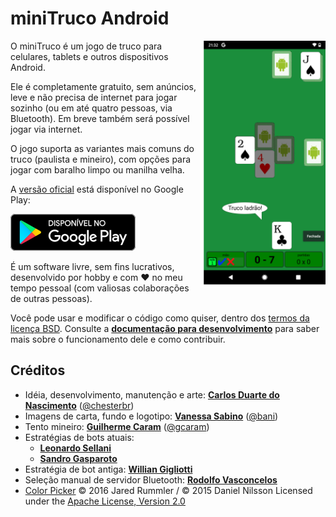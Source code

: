 # miniTruco Android


[<img alt="screenshot do jogo" align="right" width="200" src="docs/screenshots/screenshot-readme.png" />](docs/screenshots/screenshot-readme-large.png)

O miniTruco é um jogo de truco para celulares, tablets e outros dispositivos Android.

Ele é completamente gratuito, sem anúncios, leve e não precisa de internet para jogar sozinho (ou em até quatro pessoas, via Bluetooth). Em breve também será possível jogar via internet.

O jogo suporta as variantes mais comuns do truco (paulista e mineiro), com opções para jogar com baralho limpo ou manilha velha.

A [versão oficial](https://play.google.com/store/apps/details?id=me.chester.minitruco&pli=1&hl=pt) está disponível no Google Play:

[![versão oficial no Google Play](docs/assets/disponivel-google-play-badge.png)](https://play.google.com/store/apps/details?id=me.chester.minitruco&pli=1&hl=pt)

É um software livre, sem fins lucrativos, desenvolvido por hobby e com :heart: no meu tempo pessoal (com valiosas colaborações de outras pessoas).

Você pode usar e modificar o código como quiser, dentro dos [termos da licença BSD](LICENSE). Consulte a **[documentação para desenvolvimento](docs/index.md)** para saber mais sobre o funcionamento dele e como contribuir.

## Créditos

- Idéia, desenvolvimento, manutenção e arte: **[Carlos Duarte do Nascimento](https://chester.me)** ([@chesterbr](https://github.com/chesterbr))
- Imagens de carta, fundo e logotipo: **[Vanessa Sabino](https://baniverso.com)** ([@bani](https://github.com/bani))
- Tento mineiro: **[Guilherme Caram](https://www.linkedin.com/in/guilherme-caram-meireles/)** ([@gcaram](https://github.com/gcaram))
- Estratégias de bots atuais:
  - **[Leonardo Sellani](https://www.linkedin.com/in/leonardosellani/)**
  - **[Sandro Gasparoto](https://www.linkedin.com/in/sgasparoto/)**
- Estratégia de bot antiga: **[Willian Gigliotti](https://www.linkedin.com/in/willian-gigliotti/)**
- Seleção manual de servidor Bluetooth: **[Rodolfo Vasconcelos](https://www.linkedin.com/in/rodolfo-de-andrade-vasconcelos/)**
- [Color Picker](https://github.com/jaredrummler/ColorPicker) © 2016 Jared Rummler / © 2015 Daniel Nilsson
  Licensed under the [Apache License, Version 2.0](https://github.com/jaredrummler/ColorPicker/blob/master/LICENSE)

